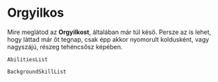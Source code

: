 # Orgyilkos

Mire meglátod az **Orgyilkost**, általában már túl késő. Persze az is lehet, hogy láttad már őt tegnap, csak épp akkor nyomorult koldusként, vagy nagyszájú, részeg tehéncsősz képében.

`AbilitiesList`

`BackgroundSkillList`
